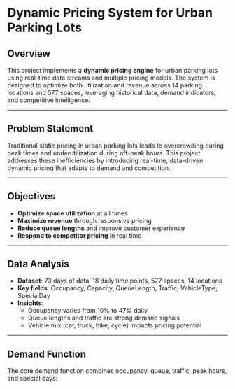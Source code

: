 # Dynamic Pricing System for Urban Parking Lots

## Overview

This project implements a **dynamic pricing engine** for urban parking lots using real-time data streams and multiple pricing models. The system is designed to optimize both utilization and revenue across 14 parking locations and 577 spaces, leveraging historical data, demand indicators, and competitive intelligence.

---

## Problem Statement

Traditional static pricing in urban parking lots leads to overcrowding during peak times and underutilization during off-peak hours. This project addresses these inefficiencies by introducing real-time, data-driven dynamic pricing that adapts to demand and competition.

---

## Objectives

- **Optimize space utilization** at all times
- **Maximize revenue** through responsive pricing
- **Reduce queue lengths** and improve customer experience
- **Respond to competitor pricing** in real time

---

## Data Analysis

- **Dataset**: 73 days of data, 18 daily time points, 577 spaces, 14 locations
- **Key fields**: Occupancy, Capacity, QueueLength, Traffic, VehicleType, SpecialDay
- **Insights**:
  - Occupancy varies from 10% to 47% daily
  - Queue lengths and traffic are strong demand signals
  - Vehicle mix (car, truck, bike, cycle) impacts pricing potential

---

## Demand Function

The core demand function combines occupancy, queue, traffic, peak hours, and special days:

